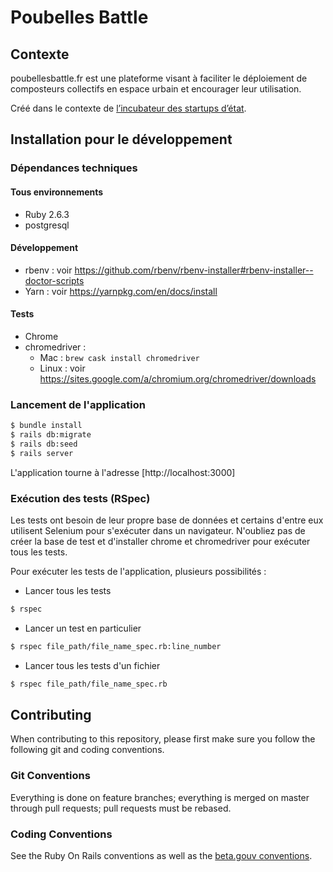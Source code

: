# Poubelles Battle

## Contexte
poubellesbattle.fr est une plateforme visant à faciliter le déploiement de composteurs collectifs en espace urbain et encourager leur utilisation.


Créé dans le contexte de [l’incubateur des startups d’état](https://beta.gouv.fr/).


## Installation pour le développement

### Dépendances techniques

#### Tous environnements

- Ruby 2.6.3
- postgresql

#### Développement

- rbenv : voir https://github.com/rbenv/rbenv-installer#rbenv-installer--doctor-scripts
- Yarn : voir https://yarnpkg.com/en/docs/install

#### Tests

- Chrome
- chromedriver :
  * Mac : `brew cask install chromedriver`
  * Linux : voir https://sites.google.com/a/chromium.org/chromedriver/downloads

### Lancement de l'application

``` bash
$ bundle install
$ rails db:migrate
$ rails db:seed
$ rails server
```

L'application tourne à l'adresse [http://localhost:3000]

### Exécution des tests (RSpec)

Les tests ont besoin de leur propre base de données et certains d'entre eux utilisent Selenium pour s'exécuter dans un navigateur. N'oubliez pas de créer la base de test et d'installer chrome et chromedriver pour exécuter tous les tests.

Pour exécuter les tests de l'application, plusieurs possibilités :

- Lancer tous les tests

```bash
$ rspec
```

- Lancer un test en particulier

```bash
$ rspec file_path/file_name_spec.rb:line_number
```

- Lancer tous les tests d'un fichier

```bash
$ rspec file_path/file_name_spec.rb
```
## Contributing

When contributing to this repository, please first make sure you follow the following git and coding conventions.

### Git Conventions

Everything is done on feature branches; everything is merged on master through pull requests; pull requests must be rebased.

### Coding Conventions

See the Ruby On Rails conventions as well as the [beta.gouv conventions](https://github.com/betagouv/beta.gouv.fr/wiki/Développement-logiciel).
